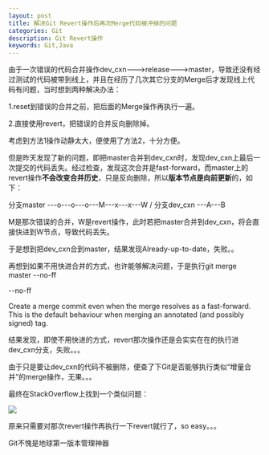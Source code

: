 ```yaml
---
layout: post
title: 解决Git Revert操作后再次Merge代码被冲掉的问题
categories: Git
description: Git Revert操作
keywords: Git,Java
---
```

由于一次错误的代码合并操作dev\_cxn--->release--->master，导致还没有经过测试的代码被带到线上，并且在经历了几次其它分支的Merge后才发现线上代码有问题，当时想到两种解决办法：

1.reset到错误的合并之前，把后面的Merge操作再执行一遍。

2.直接使用revert，把错误的合并反向删除掉。

考虑到方法1操作动静太大，便使用了方法2，十分方便。

但是昨天发现了新的问题，即把master合并到dev\_cxn时，发现dev\_cxn上最后一次提交的代码丢失。经过检查，发现这次合并是fast-forward，而master上的revert操作**不会改变合并历史**，只是反向删除，所以**版本节点是向前更新**的，如下：

分支master  ---o---o---o---M---x---x---W
/
分支dev\_cxn      ---A---B

M是那次错误的合并，W是revert操作，此时若把master合并到dev\_cxn，将会直接快进到W节点，导致代码丢失。

于是想到把dev\_cxn合到master，结果发现Already-up-to-date，失败。。

再想到如果不用快进合并的方式，也许能够解决问题，于是执行git merge master --no-ff

\--no-ff

Create a merge commit even when the merge resolves as a fast-forward. This is the default behaviour when merging an annotated (and possibly signed) tag.

结果发现，即使不用快进的方式，revert那次操作还是会实实在在的执行进dev\_cxn分支，失败。。。

由于只是要让dev\_cxn的代码不被删除，便查了下Git是否能够执行类似“增量合并”的merge操作，无果。。。

最终在StackOverflow上找到一个类似问题：

![](https://img-blog.csdn.net/20150911145938325?watermark/2/text/aHR0cDovL2Jsb2cuY3Nkbi5uZXQv/font/5a6L5L2T/fontsize/400/fill/I0JBQkFCMA==/dissolve/70/gravity/Center)

原来只需要对那次revert操作再执行一下revert就行了，so easy。。。

Git不愧是地球第一版本管理神器